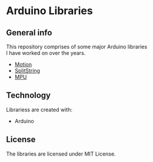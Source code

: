 # Arduino Libraries

## General info
This repository comprises of some major Arduino libraries<br> I have worked on over the years.
 * [Motion](https://github.com/shaswat-dharaiya/Arduino-Libraries/tree/master/Motion)
 * [SplitString](https://github.com/shaswat-dharaiya/Arduino-Libraries/tree/master/SplitString)
 * [MPU](https://github.com/shaswat-dharaiya/Arduino-Libraries/tree/master/MPU)

## Technology
Librariess are created with:
* Arduino

## License
The libraries are licensed under MIT License.
